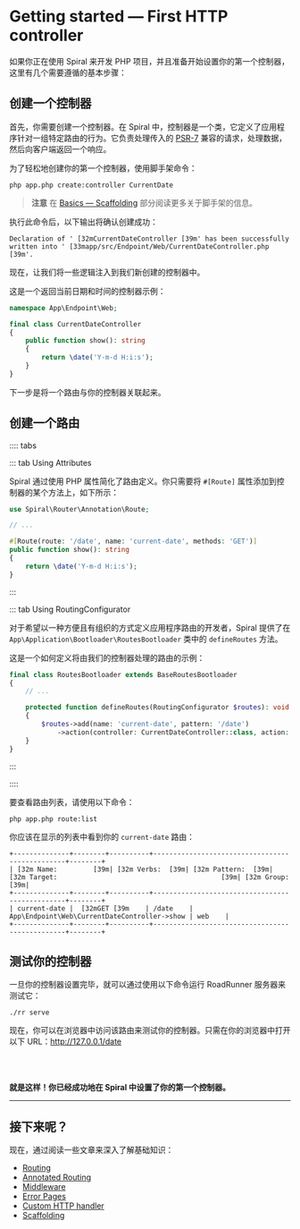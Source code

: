 # Getting started — First HTTP controller

如果你正在使用 Spiral 来开发 PHP 项目，并且准备开始设置你的第一个控制器，这里有几个需要遵循的基本步骤：

## 创建一个控制器

首先，你需要创建一个控制器。在 Spiral 中，控制器是一个类，它定义了应用程序针对一组特定路由的行为。它负责处理传入的 [PSR-7](https://www.php-fig.org/psr/psr-7/) 兼容的请求，处理数据，然后向客户端返回一个响应。

为了轻松地创建你的第一个控制器，使用脚手架命令：

```terminal
php app.php create:controller CurrentDate
```

> **注意**
> 在 [Basics — Scaffolding](../basics/scaffolding.md#http-controller) 部分阅读更多关于脚手架的信息。

执行此命令后，以下输出将确认创建成功：

```output
Declaration of ' [32mCurrentDateController [39m' has been successfully written into ' [33mapp/src/Endpoint/Web/CurrentDateController.php [39m'.
```

现在，让我们将一些逻辑注入到我们新创建的控制器中。

这是一个返回当前日期和时间的控制器示例：

```php app/src/Endpoint/Web/CurrentDateController.php
namespace App\Endpoint\Web;

final class CurrentDateController 
{
    public function show(): string
    {
        return \date('Y-m-d H:i:s');
    }
}
```

下一步是将一个路由与你的控制器关联起来。

## 创建一个路由

:::: tabs

::: tab Using Attributes

Spiral 通过使用 PHP 属性简化了路由定义。你只需要将 `#[Route]` 属性添加到控制器的某个方法上，如下所示：

```php app/src/Endpoint/Web/CurrentDateController.php
use Spiral\Router\Annotation\Route;

// ...

#[Route(route: '/date', name: 'current-date', methods: 'GET')]
public function show(): string
{
    return \date('Y-m-d H:i:s');
}
```

:::

::: tab Using RoutingConfigurator

对于希望以一种方便且有组织的方式定义应用程序路由的开发者，Spiral 提供了在 `App\Application\Bootloader\RoutesBootloader` 类中的 `defineRoutes` 方法。

这是一个如何定义将由我们的控制器处理的路由的示例：

```php app/src/Application/Bootloader/RoutesBootloader.php
final class RoutesBootloader extends BaseRoutesBootloader
{
    // ...

    protected function defineRoutes(RoutingConfigurator $routes): void
    {
        $routes->add(name: 'current-date', pattern: '/date')
            ->action(controller: CurrentDateController::class, action: 'show');
    }
}
```

:::

::::

要查看路由列表，请使用以下命令：

```terminal
php app.php route:list
```

你应该在显示的列表中看到你的 `current-date` 路由：

```output
+--------------+--------+----------+------------------------------------------------+--------+
| [32m Name:         [39m| [32m Verbs:  [39m| [32m Pattern:  [39m| [32m Target:                                         [39m| [32m Group:  [39m|
+--------------+--------+----------+------------------------------------------------+--------+
| current-date |  [32mGET [39m    | /date    | App\Endpoint\Web\CurrentDateController->show | web    |
+--------------+--------+----------+------------------------------------------------+--------+
```

## 测试你的控制器

一旦你的控制器设置完毕，就可以通过使用以下命令运行 RoadRunner 服务器来测试它：

```terminal
./rr serve
```

现在，你可以在浏览器中访问该路由来测试你的控制器。只需在你的浏览器中打开以下 URL：http://127.0.0.1/date

<br><br>

**就是这样！你已经成功地在 Spiral 中设置了你的第一个控制器。**

<hr>

## 接下来呢？

现在，通过阅读一些文章来深入了解基础知识：

* [Routing](../http/routing.md)
* [Annotated Routing](../http/annotated-routes.md)
* [Middleware](../http/middleware.md)
* [Error Pages](../http/errors.md)
* [Custom HTTP handler](../cookbook/psr-15.md)
* [Scaffolding](../basics/scaffolding.md)

